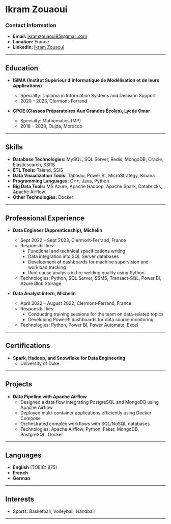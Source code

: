 
# Ikram Zouaoui

### Contact Information
- **Email:** ikramzouaoui95@gmail.com
- **Location:** France
- **LinkedIn:** [Ikram Zouaoui](#)

---

## Education

- **ISIMA (Institut Supérieur d’Informatique de Modélisation et de leurs Applications)**
  - Specialty: Diploma in Information Systems and Decision Support
  - 2020 - 2023, Clermont-Ferrand

- **CPGE (Classes Préparatoires Aux Grandes Écoles), Lycée Omar**
  - Specialty: Mathematics (MP)
  - 2018 - 2020, Oujda, Morocco

---

## Skills

- **Database Technologies:** MySQL, SQL Server, Redis, MongoDB, Oracle, Elasticsearch, SSRS
- **ETL Tools:** Talend, SSIS
- **Data Visualization Tools:** Tableau, Power BI, MicroStrategy, Kibana
- **Programming Languages:** C++, Java, Python
- **Big Data Tools:** MS Azure, Apache Hadoop, Apache Spark, Databricks, Apache Airflow
- **Other Technologies:** Docker

---

## Professional Experience

- **Data Engineer (Apprenticeship), Michelin**
  - Sept 2022 – Sept 2023, Clermont-Ferrand, France
  - Responsibilities:
    - Functional and technical specifications writing
    - Data integration into SQL Server databases
    - Development of dashboards for machine supervision and workload tracking
    - Root cause analysis in tire welding quality using Python
  - Technologies: Python, SQL Server, SSMS, Transact-SQL, Power BI, Azure Blob Storage

- **Data Analyst Intern, Michelin**
  - April 2022 – August 2022, Clermont-Ferrand, France
  - Responsibilities:
    - Conducting training sessions for the team on data-related topics
    - Developing PowerBI dashboards for data source monitoring
  - Technologies: Python, Power BI, Power Automate, Excel

---

## Certifications

- **Spark, Hadoop, and Snowflake for Data Engineering**
  - University of Duke

---

## Projects

- **Data Pipeline with Apache Airflow**
  - Designed a data flow integrating PostgreSQL and MongoDB using Apache Airflow
  - Deployed multi-container applications efficiently using Docker Compose
  - Orchestrated complex workflows with SQL/NoSQL databases
  - Technologies: Apache Airflow, Python, Faker, MongoDB, PostgreSQL, Docker

---

## Languages

- **English** (TOEIC: 875)
- **French**
- **German**

---

## Interests

- Sports: Basketball, Volleyball, Handball

---
